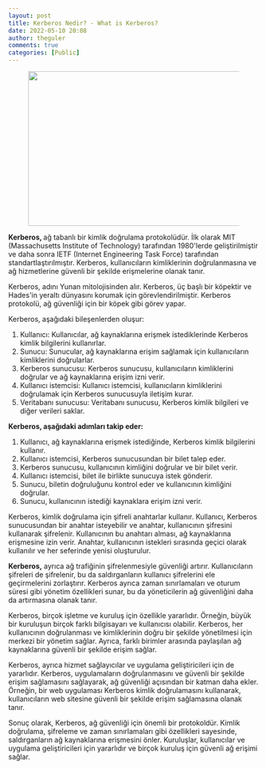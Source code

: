 ```yaml
---
layout: post
title: Kerberos Nedir? - What is Kerberos?
date: 2022-05-10 20:08
author: theguler
comments: true
categories: [Public]
---
```

<!-- wp:image {"id":3054,"width":496,"height":310,"sizeSlug":"large","linkDestination":"none"} -->
<figure class="wp-block-image size-large is-resized"><img src="https://theguler.wordpress.com/wp-content/uploads/2022/05/kerberos.png?w=574" alt="" class="wp-image-3054" width="496" height="310" /></figure>
<!-- /wp:image -->

<!-- wp:paragraph -->
<p><strong>Kerberos, </strong>ağ tabanlı bir kimlik doğrulama protokolüdür. İlk olarak MIT (Massachusetts Institute of Technology) tarafından 1980'lerde geliştirilmiştir ve daha sonra IETF (Internet Engineering Task Force) tarafından standartlaştırılmıştır. Kerberos, kullanıcıların kimliklerinin doğrulanmasına ve ağ hizmetlerine güvenli bir şekilde erişmelerine olanak tanır.</p>
<!-- /wp:paragraph -->

<!-- wp:paragraph -->
<p>Kerberos, adını Yunan mitolojisinden alır. Kerberos, üç başlı bir köpektir ve Hades'in yeraltı dünyasını korumak için görevlendirilmiştir. Kerberos protokolü, ağ güvenliği için bir köpek gibi görev yapar.</p>
<!-- /wp:paragraph -->

<!-- wp:paragraph -->
<p>Kerberos, aşağıdaki bileşenlerden oluşur:</p>
<!-- /wp:paragraph -->

<!-- wp:list {"ordered":true} -->
<ol><!-- wp:list-item -->
<li>Kullanıcı: Kullanıcılar, ağ kaynaklarına erişmek istediklerinde Kerberos kimlik bilgilerini kullanırlar.</li>
<!-- /wp:list-item -->

<!-- wp:list-item -->
<li>Sunucu: Sunucular, ağ kaynaklarına erişim sağlamak için kullanıcıların kimliklerini doğrularlar.</li>
<!-- /wp:list-item -->

<!-- wp:list-item -->
<li>Kerberos sunucusu: Kerberos sunucusu, kullanıcıların kimliklerini doğrular ve ağ kaynaklarına erişim izni verir.</li>
<!-- /wp:list-item -->

<!-- wp:list-item -->
<li>Kullanıcı istemcisi: Kullanıcı istemcisi, kullanıcıların kimliklerini doğrulamak için Kerberos sunucusuyla iletişim kurar.</li>
<!-- /wp:list-item -->

<!-- wp:list-item -->
<li>Veritabanı sunucusu: Veritabanı sunucusu, Kerberos kimlik bilgileri ve diğer verileri saklar.</li>
<!-- /wp:list-item --></ol>
<!-- /wp:list -->

<!-- wp:paragraph -->
<p><strong>Kerberos, aşağıdaki adımları takip eder:</strong></p>
<!-- /wp:paragraph -->

<!-- wp:list {"ordered":true} -->
<ol><!-- wp:list-item -->
<li>Kullanıcı, ağ kaynaklarına erişmek istediğinde, Kerberos kimlik bilgilerini kullanır.</li>
<!-- /wp:list-item -->

<!-- wp:list-item -->
<li>Kullanıcı istemcisi, Kerberos sunucusundan bir bilet talep eder.</li>
<!-- /wp:list-item -->

<!-- wp:list-item -->
<li>Kerberos sunucusu, kullanıcının kimliğini doğrular ve bir bilet verir.</li>
<!-- /wp:list-item -->

<!-- wp:list-item -->
<li>Kullanıcı istemcisi, bilet ile birlikte sunucuya istek gönderir.</li>
<!-- /wp:list-item -->

<!-- wp:list-item -->
<li>Sunucu, biletin doğruluğunu kontrol eder ve kullanıcının kimliğini doğrular.</li>
<!-- /wp:list-item -->

<!-- wp:list-item -->
<li>Sunucu, kullanıcının istediği kaynaklara erişim izni verir.</li>
<!-- /wp:list-item --></ol>
<!-- /wp:list -->

<!-- wp:paragraph -->
<p>Kerberos, kimlik doğrulama için şifreli anahtarlar kullanır. Kullanıcı, Kerberos sunucusundan bir anahtar isteyebilir ve anahtar, kullanıcının şifresini kullanarak şifrelenir. Kullanıcının bu anahtarı alması, ağ kaynaklarına erişmesine izin verir. Anahtar, kullanıcının istekleri sırasında geçici olarak kullanılır ve her seferinde yenisi oluşturulur.</p>
<!-- /wp:paragraph -->

<!-- wp:paragraph -->
<p><strong>Kerberos,</strong> ayrıca ağ trafiğinin şifrelenmesiyle güvenliği artırır. Kullanıcıların şifreleri de şifrelenir, bu da saldırganların kullanıcı şifrelerini ele geçirmelerini zorlaştırır. Kerberos ayrıca zaman sınırlamaları ve oturum süresi gibi yönetim özellikleri sunar, bu da yöneticilerin ağ güvenliğini daha da artırmasına olanak tanır.</p>
<!-- /wp:paragraph -->

<!-- wp:paragraph -->
<p>Kerberos, birçok işletme ve kuruluş için özellikle yararlıdır. Örneğin, büyük bir kuruluşun birçok farklı bilgisayarı ve kullanıcısı olabilir. Kerberos, her kullanıcının doğrulanması ve kimliklerinin doğru bir şekilde yönetilmesi için merkezi bir yönetim sağlar. Ayrıca, farklı birimler arasında paylaşılan ağ kaynaklarına güvenli bir şekilde erişim sağlar.</p>
<!-- /wp:paragraph -->

<!-- wp:paragraph -->
<p>Kerberos, ayrıca hizmet sağlayıcılar ve uygulama geliştiricileri için de yararlıdır. Kerberos, uygulamaların doğrulanmasını ve güvenli bir şekilde erişim sağlamasını sağlayarak, ağ güvenliği açısından bir katman daha ekler. Örneğin, bir web uygulaması Kerberos kimlik doğrulamasını kullanarak, kullanıcıların web sitesine güvenli bir şekilde erişim sağlamasına olanak tanır.</p>
<!-- /wp:paragraph -->

<!-- wp:paragraph -->
<p>Sonuç olarak, Kerberos, ağ güvenliği için önemli bir protokoldür. Kimlik doğrulama, şifreleme ve zaman sınırlamaları gibi özellikleri sayesinde, saldırganların ağ kaynaklarına erişmesini önler. Kuruluşlar, kullanıcılar ve uygulama geliştiricileri için yararlıdır ve birçok kuruluş için güvenli ağ erişimi sağlar.</p>
<!-- /wp:paragraph -->
